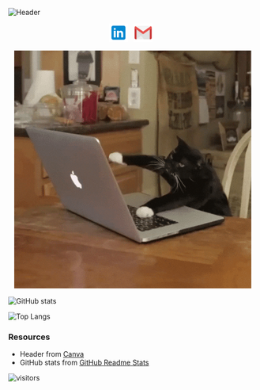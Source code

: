
![Header](./banner.png)

<p align="center">
  <a href="https://www.linkedin.com/in/j-davitt/" target="_blank" rel="noopener noreferrer"><img height="38" src="./linkedin.png"></a>&nbsp;&nbsp;
  <a href="mailto:joseph.j.davitt@gmail.com" target="_blank" rel="noopener noreferrer"><img height="38" src="./gmail.png"></a>&nbsp;&nbsp;
</p>

<p align="center">
<img src="./cat.gif"/>
</p>



![GitHub stats](https://github-readme-stats.vercel.app/api?username=j-davitt&theme=dracula)

![Top Langs](https://github-readme-stats.vercel.app/api/top-langs/?username=j-davitt&theme=dracula&layout=compact)

### Resources

- Header from [Canva](https://www.canva.com/)
- GitHub stats from [GitHub Readme Stats](https://github.com/anuraghazra/github-readme-stats)

![visitors](https://visitor-badge.glitch.me/badge?page_id=j-davitt&left_color=black&right_color=grey)
